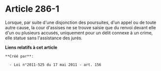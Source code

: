 # Article 286-1

Lorsque,  par suite d'une disjonction des poursuites, d'un appel ou de toute  autre cause, la cour d'assises ne se trouve
saisie que du renvoi devant  elle d'un ou plusieurs accusés, uniquement pour un délit connexe à un  crime, elle statue sans
l'assistance des jurés.

**Liens relatifs à cet article**

	**Créé par**:

	  - Loi n°2011-525 du 17 mai 2011 - art. 156
